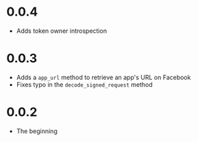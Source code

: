 # 0.0.4

* Adds token owner introspection

# 0.0.3

* Adds a ``app_url`` method to retrieve an app's URL on Facebook
* Fixes typo in the ``decode_signed_request`` method

# 0.0.2

* The beginning
